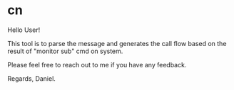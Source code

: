 # cn

Hello User!

This tool is to parse the message and generates the call flow based on the result of "monitor sub" cmd on system.

Please feel free to reach out to me if you have any feedback.


Regards,
Daniel.
